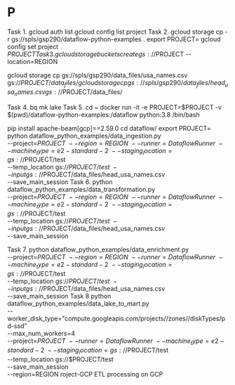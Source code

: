 # P
Task 1.
gcloud auth list
gcloud config list project
Task 2.
gcloud storage cp -r gs://spls/gsp290/dataflow-python-examples .
export PROJECT=
gcloud config set project $PROJECT
Task 3. 
gcloud storage buckets create gs://$PROJECT --location=REGION

gcloud storage cp gs://spls/gsp290/data_files/usa_names.csv gs://$PROJECT/data_files/
gcloud storage cp gs://spls/gsp290/data_files/head_usa_names.csv gs://$PROJECT/data_files/

Task 4. 
bq mk lake
Task 5.
cd ~
docker run -it -e PROJECT=$PROJECT -v $(pwd)/dataflow-python-examples:/dataflow python:3.8 /bin/bash

pip install apache-beam[gcp]==2.59.0
cd dataflow/
export PROJECT=
python dataflow_python_examples/data_ingestion.py \
  --project=$PROJECT \
  --region=REGION \
  --runner=DataflowRunner \
  --machine_type=e2-standard-2 \
  --staging_location=gs://$PROJECT/test \
  --temp_location gs://$PROJECT/test \
  --input gs://$PROJECT/data_files/head_usa_names.csv \
  --save_main_session
Task 6. 
python dataflow_python_examples/data_transformation.py \
  --project=$PROJECT \
  --region=REGION \
  --runner=DataflowRunner \
  --machine_type=e2-standard-2 \
  --staging_location=gs://$PROJECT/test \
  --temp_location gs://$PROJECT/test \
  --input gs://$PROJECT/data_files/head_usa_names.csv \
  --save_main_session

Task 7.
python dataflow_python_examples/data_enrichment.py \
  --project=$PROJECT \
  --region=REGION \
  --runner=DataflowRunner \
  --machine_type=e2-standard-2 \
  --staging_location=gs://$PROJECT/test \
  --temp_location gs://$PROJECT/test \
  --input gs://$PROJECT/data_files/head_usa_names.csv \
  --save_main_session
Task 8
python dataflow_python_examples/data_lake_to_mart.py \
  --worker_disk_type="compute.googleapis.com/projects//zones//diskTypes/pd-ssd" \
  --max_num_workers=4 \
  --project=$PROJECT \
  --runner=DataflowRunner \
  --machine_type=e2-standard-2 \
  --staging_location=gs://$PROJECT/test \
  --temp_location gs://$PROJECT/test \
  --save_main_session \
  --region=REGION
roject-GCP
ETL processing on GCP

